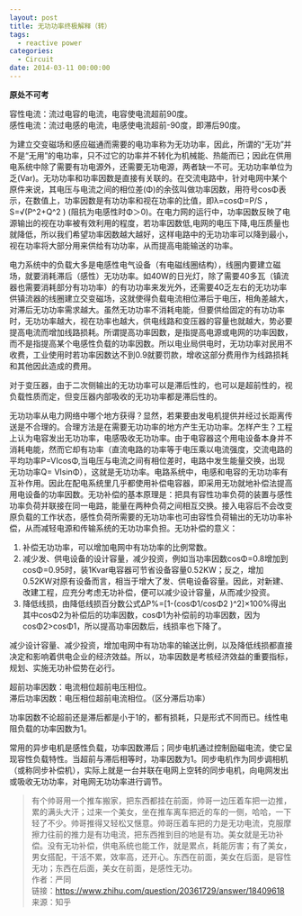 ```yaml
---
layout: post
title: 无功功率终极解释（转）
tags:
  - reactive power
categories:
  - Circuit
date: 2014-03-11 00:00:00
---
```


**原处不可考**

容性电流：流过电容的电流，电容使电流超前90度。  
感性电流：流过电感的电流，电感使电流超前-90度，即滞后90度。

为建立交变磁场和感应磁通而需要的电功率称为无功功率，因此，所谓的“无功”并不是“无用”的电功率，只不过它的功率并不转化为机械能、热能而已；因此在供用电系统中除了需要有功电源外，还需要无功电源，两者缺一不可。无功功率单位为乏(Var)。无功功率和功率因数是直接有关联的。在交流电路中，针对电网中某个原件来说，其电压与电流之间的相位差(Φ)的余弦叫做功率因数，用符号cosΦ表示，在数值上，功率因数是有功功率和视在功率的比值，即λ=cosΦ=P/S   ， S=√(P^2+Q^2 ) (阻抗为电感性时Φ＞0)。在电力网的运行中，功率因数反映了电源输出的视在功率被有效利用的程度，若功率因数低,电网的电压下降,电压质量也就降低，所以我们希望功率因数越大越好，这样电路中的无功功率可以降到最小，视在功率将大部分用来供给有功功率，从而提高电能输送的功率。
       
电力系统中的负载大多是电感性电气设备（有电磁线圈结构），线圈内要建立磁场，就要消耗滞后（感性）无功功率。如40W的日光灯，除了需要40多瓦（镇流器也需要消耗部分有功功率）的有功功率来发光外，还需要40乏左右的无功功率供镇流器的线圈建立交变磁场，这就使得负载电流相位滞后于电压，相角差越大，对滞后无功功率需求越大。虽然无功功率不消耗电能，但要供给固定的有功功率时，无功功率越大，视在功率也越大，供电线路和变压器的容量也就越大，势必要提高电流而增加线路损耗。所谓提高功率因数，是指提高电源或电网的功率因数，而不是指提高某个电感性负载的功率因数。所以电业局供电时，无功功率对民用不收费，工业使用时若功率因数达不到0.9就要罚款，增收这部分费用作为线路损耗和其他因此造成的费用。

对于变压器，由于二次侧输出的无功功率可以是滞后性的，也可以是超前性的，视负载性质而定，但变压器内部吸收的无功功率都是滞后性的。

无功功率从电力网络中哪个地方获得？显然，若果要由发电机提供并经过长距离传送是不合理的。合理方法是在需要无功功率的地方产生无功功率。怎样产生？工程上认为电容发出无功功率，电感吸收无功功率。由于电容器这个用电设备本身并不消耗电能，然而它却有功率（直流电路的功率等于电压乘以电流强度，交流电路的平均功率P=VIcosΦ,当电压与电流之间有相位差时，电路中发生能量交换，出现无功功率Q= VIsinΦ），这就是无功功率。电路系统中，电感和电容的无功功率有互补作用。因此在配电系统里几乎都使用补偿电容器，即采用无功就地补偿法提高用电设备的功率因数。无功补偿的基本原理是：把具有容性功率负荷的装置与感性功率负荷并联接在同一电路，能量在两种负荷之间相互交换。接入电容后不会改变原负载的工作状态，感性负荷所需要的无功功率也可由容性负荷输出的无功功率补偿，从而减轻电源和传输系统的无功功率负担。无功补偿的意义：
1. 补偿无功功率，可以增加电网中有功功率的比例常数。
2. 减少发、供电设备的设计容量，减少投资，例如当功率因数cosΦ=0.8增加到cosΦ=0.95时，装1Kvar电容器可节省设备容量0.52KW；反之，增加0.52KW对原有设备而言，相当于增大了发、供电设备容量。因此，对新建、改建工程，应充分考虑无功补偿，便可以减少设计容量，从而减少投资。
3. 降低线损，由降低线损百分数公式ΔP%=[1-(cosΦ1/cosΦ2 )^2]×100%得出其中cosΦ2为补偿后的功率因数，cosΦ1为补偿前的功率因数，因为cosΦ2>cosΦ1，所以提高功率因数后，线损率也下降了。

减少设计容量、减少投资，增加电网中有功功率的输送比例，以及降低线损都直接决定和影响着供电企业的经济效益。所以，功率因数是考核经济效益的重要指标，规划、实施无功补偿势在必行。

超前功率因数：电流相位超前电压相位。  
滞后功率因数：电压相位超前电流相位。（区分滞后功率）

功率因数不论超前还是滞后都是小于1的，都有损耗，只是形式不同而已。线性电阻负载的功率因数为1。

常用的异步电机是感性负载，功率因数滞后；同步电机通过控制励磁电流，使它呈现容性负载特性。当超前与滞后相等时，功率因数为1。同步电机作为同步调相机（或称同步补偿机），实际上就是一台并联在电网上空转的同步电机，向电网发出或吸收无功功率，对电网无功功率进行调节。

>有个帅哥用一个推车搬家，把东西都挂在前面，帅哥一边压着车把一边推，累的满头大汗；过来一个美女，坐在推车离车把近的车的一侧，哈哈，一下轻了不少。帅哥推得又轻松又惬意。帅哥压着车把的力是无功电流，克服摩擦力往前的推力是有功电流，把东西推到目的地是有功。美女就是无功补偿。没有无功补偿，供电系统也能工作，就是累点，耗能厉害；有了美女，男女搭配，干活不累，效率高，还开心。东西在前面，美女在后面，是容性无功；东西在后面，美女在前面，是感性无功。  
作者：严同  
链接：https://www.zhihu.com/question/20361729/answer/18409618  
来源：知乎  
